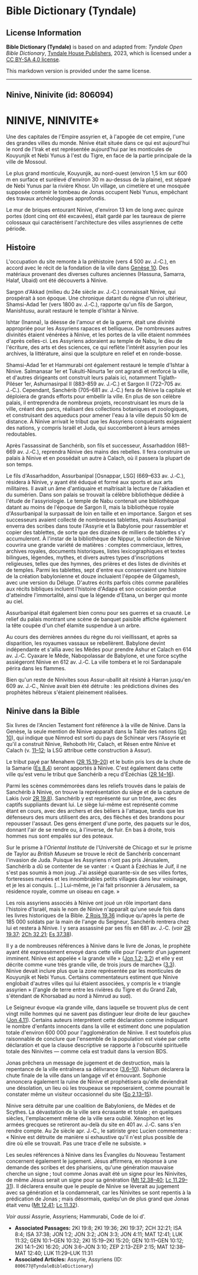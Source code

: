 # Bible Dictionary (Tyndale)

## License Information

**Bible Dictionary (Tyndale)** is based on and adapted from: _Tyndale Open Bible Dictionary_, [Tyndale House Publishers](https://tyndaleopenresources.com/), 2023, which is licensed under a [CC BY-SA 4.0 license](https://creativecommons.org/licenses/by-sa/4.0/legalcode.en).

This markdown version is provided under the same license.



--------------------------------

## Ninive, Ninivite (id: 806094)

NINIVE, NINIVITE\*
==================

Une des capitales de l'Empire assyrien et, à l'apogée de cet empire, l'une des grandes villes du monde. Ninive était située dans ce qui est aujourd'hui le nord de l'Irak et est représentée aujourd'hui par les monticules de Kouyunjik et Nebi Yunus à l'est du Tigre, en face de la partie principale de la ville de Mossoul.

Le plus grand monticule, Kouyunjik, au nord\-ouest (environ 1,5 km sur 600 m en surface et surélevé d'environ 30 m au\-dessus de la plaine), est séparé de Nebi Yunus par la rivière Khosr. Un village, un cimetière et une mosquée supposée contenir le tombeau de Jonas occupent Nebi Yunus, empêchant des travaux archéologiques approfondis.

Le mur de briques entourant Ninive, d'environ 13 km de long avec quinze portes (dont cinq ont été excavées), était gardé par les taureaux de pierre colossaux qui caractérisent l'architecture des villes assyriennes de cette période.

Histoire
--------

L'occupation du site remonte à la préhistoire (vers 4 500 av. J.‑C.), en accord avec le récit de la fondation de la ville dans [Genèse 10](https://ref.ly/Gen10:1-Gen10:32). Des matériaux provenant des diverses cultures anciennes (Hassuna, Samarra, Halaf, Ubaid) ont été découverts à Ninive.

Sargon d'Akkad (milieu du 24e siècle av. J.‑C.) connaissait Ninive, qui prospérait à son époque. Une chronique datant du règne d'un roi ultérieur, Shamsi\-Adad 1er (vers 1800 av. J.‑C.), rapporte qu'un fils de Sargon, Manishtusu, aurait restauré le temple d'Ishtar à Ninive.

Ishtar (Inanna), la déesse de l'amour et de la guerre, était une divinité appropriée pour les Assyriens rapaces et belliqueux. De nombreuses autres divinités étaient vénérées à Ninive, et les portes de la ville étaient nommées d'après celles\-ci. Les Assyriens adoraient au temple de Nabu, le dieu de l'écriture, des arts et des sciences, ce qui reflète l'intérêt assyrien pour les archives, la littérature, ainsi que la sculpture en relief et en ronde\-bosse.

Shamsi\-Adad 1er et Hammurabi ont également restauré le temple d'Ishtar à Ninive. Salmanasar 1er et Tukulti\-Ninurta 1er ont agrandi et renforcé la ville, et d'autres dirigeants ont construit leurs palais ici, notamment Tiglath\-Piléser 1er, Ashurnasirpal II (883–859 av. J.‑C.) et Sargon II (722–705 av. J.‑C.). Cependant, Sanchérib (705–681 av. J.‑C.) fera de Ninive la capitale et déploiera de grands efforts pour embellir la ville. En plus de son célèbre palais, il entreprendra de nombreux projets, reconstruisant les murs de la ville, créant des parcs, réalisant des collections botaniques et zoologiques, et construisant des aqueducs pour amener l'eau à la ville depuis 50 km de distance. À Ninive arrivait le tribut que les Assyriens conquérants exigeaient des nations, y compris Israël et Juda, qui succomberont à leurs armées redoutables.

Après l'assassinat de Sanchérib, son fils et successeur, Assarhaddon (681–669 av. J.‑C.), reprendra Ninive des mains des rebelles. Il fera construire un palais à Ninive et en possédait un autre à Calach, où il passera la plupart de son temps.

Le fils d'Assarhaddon, Assurbanipal \[Osnappar, LSG] (669–633 av. J.‑C.), résidera à Ninive, y ayant été éduqué et formé aux sports et aux arts militaires. Il avait un âme d'antiquaire et maîtrisait la lecture de l'akkadien et du sumérien. Dans son palais se trouvait la célèbre bibliothèque dédiée à l'étude de l'assyriologie. Le temple de Nabu contenait une bibliothèque datant au moins de l'époque de Sargon II, mais la bibliothèque royale d'Assurbanipal la surpassait de loin en taille et en importance. Sargon et ses successeurs avaient collecté de nombreuses tablettes, mais Assurbanipal enverra des scribes dans toute l'Assyrie et la Babylonie pour rassembler et copier des tablettes, de sorte que des dizaines de milliers de tablettes s'y accumuleront. À l'instar de la bibliothèque de Nippur, la collection de Ninive couvrira une grande variété de matières : comptes commerciaux, lettres, archives royales, documents historiques, listes lexicographiques et textes bilingues, légendes, mythes, et divers autres types d'inscriptions religieuses, telles que des hymnes, des prières et des listes de divinités et de temples. Parmi les tablettes, sept d'entre eux conservaient une histoire de la création babylonienne et douze incluaient l'épopée de Gilgamesh, avec une version du Déluge. D'autres écrits parfois cités comme parallèles aux récits bibliques incluent l'histoire d'Adapa et son occasion perdue d'atteindre l'immortalité, ainsi que la légende d'Etana, un berger qui monte au ciel.

Assurbanipal était également bien connu pour ses guerres et sa cruauté. Le relief du palais montrant une scène de banquet paisible affiche également la tête coupée d'un chef élamite suspendue à un arbre.

Au cours des dernières années du règne du roi vieillissant, et après sa disparition, les royaumes vassaux se rebellèrent. Babylone devint indépendante et s'allia avec les Mèdes pour prendre Ashur et Calach en 614 av. J.‑C. Cyaxare le Mède, Nabopolassar de Babylone, et une force scythe assiégeront Ninive en 612 av. J.‑C. La ville tombera et le roi Sardanapale périra dans les flammes.

Bien qu'un reste de Ninivites sous Assur\-uballit ait résisté à Harran jusqu'en 609 av. J.‑C., Ninive avait bien été détruite : les prédictions divines des prophètes hébreux s'étaient pleinement réalisées.

Ninive dans la Bible
--------------------

Six livres de l'Ancien Testament font référence à la ville de Ninive. Dans la Genèse, la seule mention de Ninive apparaît dans la Table des nations ([Gn 10](https://ref.ly/Gen10:1-Gen10:32)), qui indique que Nimrod est sorti du pays de Schinear vers l'Assyrie et qu'il a construit Ninive, Rehoboth Hir, Calach, et Résen entre Ninive et Calach (v. [11–12](https://ref.ly/Gen10:11-Gen10:12); la LSG attribue cette construction à Assur).

Le tribut payé par Menahem ([2R 15\.19–20](https://ref.ly/2Kgs15:19-2Kgs15:20)) et le butin pris lors de la chute de la Samarie ([Es 8\.4](https://ref.ly/Isa8:4)) seront apportés à Ninive. C'est également dans cette ville qu'est venu le tribut que Sanchérib a reçu d'Ézéchias ([2R 14–16](https://ref.ly/2Kgs14:1-2Kgs16:20)).

Parmi les scènes commémorées dans les reliefs trouvés dans le palais de Sanchérib à Ninive, on trouve la représentation du siège et de la capture de Lakis (voir [2R 19\.8](https://ref.ly/2Kgs19:8)). Sanchérib y est représenté sur un trône, avec des captifs suppliants devant lui. Le siège lui\-même est représenté comme étant en cours, avec des archers et des béliers à l'attaque, tandis que les défenseurs des murs utilisent des arcs, des flèches et des brandons pour repousser l'assaut. Des gens émergent d'une porte, des paquets sur le dos, donnant l'air de se rendre ou, à l'inverse, de fuir. En bas à droite, trois hommes nus sont empalés sur des poteaux.

Sur le prisme à l'*Oriental Institute* de l'Université de Chicago et sur le prisme de Taylor au *British Museum* se trouve le récit de Sanchérib concernant l'invasion de Juda. Puisque les Assyriens n'ont pas pris Jérusalem, Sanchérib a dû se contenter de se vanter : « Quant à Ézéchias le Juif, il ne s'est pas soumis à mon joug. J'ai assiégé quarante\-six de ses villes fortes, forteresses murées et les innombrables petits villages dans leur voisinage, et je les ai conquis. \[...] Lui\-même, je l'ai fait prisonnier à Jérusalem, sa résidence royale, comme un oiseau en cage. »

Les rois assyriens associés à Ninive ont joué un rôle important dans l'histoire d'Israël, mais le nom de Ninive n'apparaît qu'une seule fois dans les livres historiques de la Bible. [2 Rois 19\.36](https://ref.ly/2Kgs19:36) indique qu'après la perte de 185 000 soldats par la main de l'ange du Seigneur, Sanchérib rentrera chez lui et restera à Ninive. I y sera assassiné par ses fils en 681 av. J.‑C. (voir [2R 19\.37](https://ref.ly/2Kgs19:37); [2Ch 32\.21](https://ref.ly/2Chr32:21); [Es 37\.38](https://ref.ly/Isa37:38)).

Il y a de nombreuses références à Ninive dans le livre de Jonas, le prophète ayant été expressément envoyé dans cette ville pour l'avertir d'un jugement imminent. Ninive est appelée « la grande ville » ([Jon 1\.2](https://ref.ly/Jonah1:2); [3\.2](https://ref.ly/Jonah3:2)) et elle y est décrite comme «une très grande ville, de trois jours de marche» ([3\.3](https://ref.ly/Jonah3:3)). Ninive devait inclure plus que la zone représentée par les monticules de Kouyunjik et Nebi Yunus. Certains commentateurs estiment que Ninive englobait d'autres villes qui lui étaient associées, y compris le « triangle assyrien » (l'angle de terre entre les rivières du Tigre et du Grand Zab, s'étendant de Khorsabad au nord à Nimrud au sud).

Le Seigneur évoque «la grande ville, dans laquelle se trouvent plus de cent vingt mille hommes qui ne savent pas distinguer leur droite de leur gauche» ([Jon 4\.11](https://ref.ly/Jonah4:11)). Certains auteurs interprètent cette déclaration comme indiquant le nombre d'enfants innocents dans la ville et estiment donc une population totale d'environ 600 000 pour l'agglomération de Ninive. Il est toutefois plus raisonnable de conclure que l'ensemble de la population est visée par cette déclaration et que la clause descriptive se rapporte à l'obscurité spirituelle totale des Ninivites — comme cela est traduit dans la version BDS.

Jonas prêchera un message de jugement et de destruction, mais la repentance de la ville entraînera sa délivrance ([3\.6–10](https://ref.ly/Jonah3:6-Jonah3:10)). Nahum déclarera la chute finale de la ville dans un langage vif et émouvant. Sophonie annoncera également la ruine de Ninive et prophétisera qu'elle deviendrait une désolation, un lieu où les troupeaux se reposeraient, comme pourrait le constater même un visiteur occasionnel du site ([So 2\.13–15](https://ref.ly/Zeph2:13-Zeph2:15)).

Ninive sera détruite par une coalition de Babyloniens, de Mèdes et de Scythes. La dévastation de la ville sera écrasante et totale ; en quelques siècles, l'emplacement même de la ville sera oublié. Xénophon et les armées grecques se retireront au\-delà du site en 401 av. J.‑C. sans s'en rendre compte. Au 2e siècle apr. J.‑C., le satiriste grec Lucien commentera : « Ninive est détruite de manière si exhaustive qu'il n'est plus possible de dire où elle se trouvait. Pas une trace d'elle ne subsiste. »

Les seules références à Ninive dans les Évangiles du Nouveau Testament concernent également le jugement. Jésus affirmera, en réponse à une demande des scribes et des pharisiens, qu'une génération mauvaise cherche un signe ; tout comme Jonas avait été un signe pour les Ninivites, de même Jésus serait un signe pour sa génération ([Mt 12\.38–40](https://ref.ly/Matt12:38-Matt12:40); [Lc 11\.29–31](https://ref.ly/Luke11:29-Luke11:31)). Il déclarera ensuite que le peuple de Ninive se lèverait au jugement avec sa génération et la condamnerait, car les Ninivites se sont repentis à la prédication de Jonas ; mais désormais, quelqu'un de plus grand que Jonas était venu ([Mt 12\.41](https://ref.ly/Matt12:41); [Lc 11\.32](https://ref.ly/Luke11:32)).

*Voir aussi* Assyrie, Assyriens; Hammurabi, Code de loi d'.

* **Associated Passages:** 2KI 19:8; 2KI 19:36; 2KI 19:37; 2CH 32:21; ISA 8:4; ISA 37:38; JON 1:2; JON 3:2; JON 3:3; JON 4:11; MAT 12:41; LUK 11:32; GEN 10:1–GEN 10:32; 2KI 15:19–2KI 15:20; GEN 10:11–GEN 10:12; 2KI 14:1–2KI 16:20; JON 3:6–JON 3:10; ZEP 2:13–ZEP 2:15; MAT 12:38–MAT 12:40; LUK 11:29–LUK 11:31
* **Associated Articles:** Assyrie, Assyriens (ID: `800677@TyndaleBibleDictionary`)

